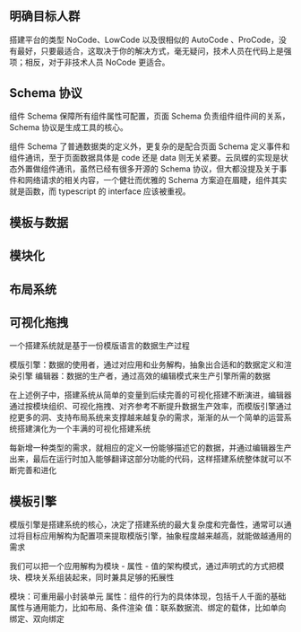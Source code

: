 #

## 明确目标人群

搭建平台的类型 NoCode、LowCode 以及很相似的 AutoCode 、ProCode，没有最好，只要最适合，这取决于你的解决方式，毫无疑问，技术人员在代码上是强项；相反，对于非技术人员 NoCode 更适合。

## Schema 协议

组件 Schema 保障所有组件属性可配置，页面 Schema 负责组件组件间的关系，Schema 协议是生成工具的核心。

组件 Schema 了普通数据类的定义外，更复杂的是配合页面 Schema 定义事件和组件通讯，至于页面数据具体是 code 还是 data 则无关紧要。云凤蝶的实现是状态外置做组件通讯，虽然已经有很多开源的 Schema 协议，但大都没提及关于事件和网络请求的相关内容，一个健壮而优雅的 Schema 方案迫在眉睫，组件其实就是函数，而 typescript 的 interface 应该被重视。

## 模板与数据

## 模块化

## 布局系统

## 可视化拖拽

一个搭建系统就是基于一份模版语言的数据生产过程

模版引擎：数据的使用者，通过对应用和业务解构，抽象出合适和的数据定义和渲染引擎
编辑器：数据的生产者，通过高效的编辑模式来生产引擎所需的数据

在上述例子中，搭建系统从简单的变量到后续完善的可视化搭建不断演进，编辑器通过按模块组织、可视化拖拽、对齐参考不断提升数据生产效率，而模版引擎通过挖更多的洞、支持布局系统来支撑越来越复杂的需求，渐渐的从一个简单的运营系统搭建演化为一个丰满的可视化搭建系统

每新增一种类型的需求，就相应的定义一份能够描述它的数据，并通过编辑器生产出来，最后在运行时加入能够翻译这部分功能的代码，这样搭建系统整体就可以不断完善和进化

## 模板引擎

模版引擎是搭建系统的核心，决定了搭建系统的最大复杂度和完备性，通常可以通过将目标应用解构为配置项来提取模版引擎，抽象程度越来越高，就能做越通用的需求

我们可以把一个应用解构为模块 - 属性 - 值的架构模式，通过声明式的方式把模块、模块关系组装起来，同时兼具足够的拓展性

模块：可重用最小封装单元
属性：组件的行为的具体体现，包括千人千面的基础属性与通用能力，比如布局、条件渲染
值：联系数据流、绑定的载体，比如单向绑定、双向绑定
